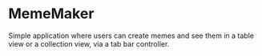 # MemeMaker
Simple application where users can create memes and see them in a table view or a collection view, via a tab bar controller.
